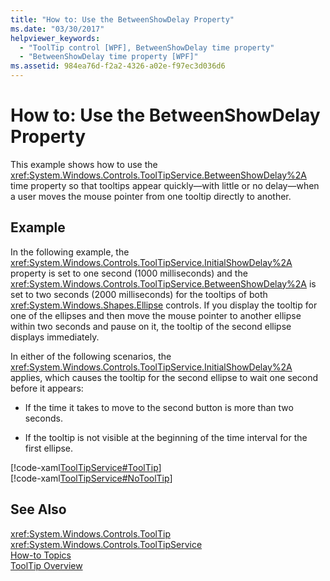 ```yaml
---
title: "How to: Use the BetweenShowDelay Property"
ms.date: "03/30/2017"
helpviewer_keywords: 
  - "ToolTip control [WPF], BetweenShowDelay time property"
  - "BetweenShowDelay time property [WPF]"
ms.assetid: 984ea76d-f2a2-4326-a02e-f97ec3d036d6
---
```

# How to: Use the BetweenShowDelay Property
This example shows how to use the <xref:System.Windows.Controls.ToolTipService.BetweenShowDelay%2A> time property so that tooltips appear quickly—with little or no delay—when a user moves the mouse pointer from one tooltip directly to another.  
  
## Example  
 In the following example, the <xref:System.Windows.Controls.ToolTipService.InitialShowDelay%2A> property is set to one second (1000 milliseconds) and the <xref:System.Windows.Controls.ToolTipService.BetweenShowDelay%2A> is set to two seconds (2000 milliseconds) for the tooltips of both <xref:System.Windows.Shapes.Ellipse> controls. If you display the tooltip for one of the ellipses and then move the mouse pointer to another ellipse within two seconds and pause on it, the tooltip of the second ellipse displays immediately.  
  
 In either of the following scenarios, the <xref:System.Windows.Controls.ToolTipService.InitialShowDelay%2A> applies, which causes the tooltip for the second ellipse to wait one second before it appears:  
  
- If the time it takes to move to the second button is more than two seconds.  
  
- If the tooltip is not visible at the beginning of the time interval for the first ellipse.  
  
 [!code-xaml[ToolTipService#ToolTip](../../../../samples/snippets/csharp/VS_Snippets_Wpf/ToolTipService/CSharp/Pane1.xaml#tooltip)]  
[!code-xaml[ToolTipService#NoToolTip](../../../../samples/snippets/csharp/VS_Snippets_Wpf/ToolTipService/CSharp/Pane1.xaml#notooltip)]  
  
## See Also  
 <xref:System.Windows.Controls.ToolTip>  
 <xref:System.Windows.Controls.ToolTipService>  
 [How-to Topics](../../../../docs/framework/wpf/controls/tooltip-how-to-topics.md)  
 [ToolTip Overview](../../../../docs/framework/wpf/controls/tooltip-overview.md)
